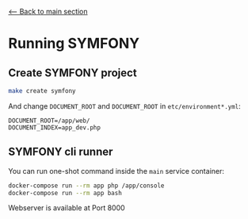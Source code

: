 [<-- Back to main section](../README.md)

# Running SYMFONY

## Create SYMFONY project

```bash
make create symfony
```

And change `DOCUMENT_ROOT` and `DOCUMENT_ROOT` in `etc/environment*.yml`:

    DOCUMENT_ROOT=/app/web/
    DOCUMENT_INDEX=app_dev.php

## SYMFONY cli runner

You can run one-shot command inside the `main` service container:

```bash
docker-compose run --rm app php /app/console
docker-compose run --rm app bash
```

Webserver is available at Port 8000

